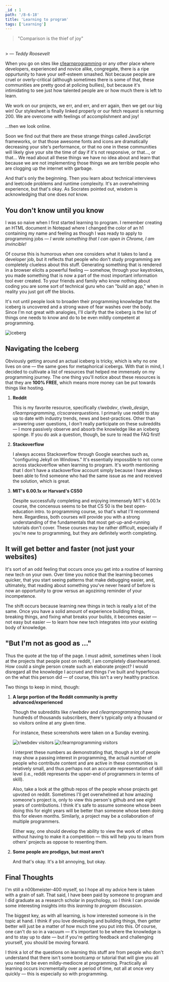 ```yaml
---
_id : 1
path: '/8-6-18'
title: 'Learning to program'
tags: ['Learning']
---
```


> "Comparison is the thief of joy"
<br>
> &mdash; <cite>Teddy Roosevelt</cite>

When you go on sites like [r/learnprogramming](https://www.reddit.com/r/learnprogramming/) or any other place where developers, experienced and novice alike, congregate, there is a ripe oppurtunity to have your self-esteem smashed. Not because people are cruel or overly-critical (although sometimes there is some of that, these communities are pretty good at policing bullies), but because it's intimidating to see just how talented people are or how much there is left to learn. 

We work on our projects, we err, and err, and err again, then we get our big win! Our stylesheet is finally linked properly or our fetch request is returning 200. We are overcome with feelings of accomplishment and joy!

...then we look online. 

Soon we find out that there are these strange things called JavaScript frameworks, or that those awesome fonts and icons are dramatically decreasing your site's performance, or that no one in these communities will likely give your site the time of day if it's not responsive, or that..., or that... We read about all these things we have no idea about and learn that because we are not implementing those things we are terrible people who are clogging up the internet with garbage.

And that's only the beginning. Then you learn about technical interviews and leetcode problems and runtime complexity. It's an overwhelming experience, but that's okay. As Socrates pointed out, wisdom is acknowledging that one does *not* know. 

## You don't know until you know
I was so naive when I first started learning to program. I remember creating an HTML document in Notepad where I changed the color of an h1 containing my name and feeling as though I was ready to apply to programming jobs &mdash; *I wrote something that I can open in Chrome, I am invincible!* 

Of course this is humorous when one considers what it takes to land a developer job, but it reflects that people who don't study programming are completely clueless about this stuff. Generating something that is rendered in a browser elicits a powerful feeling &mdash; somehow, through your keystrokes, you made something that is now a part of the most important information tool ever created. To your friends and family who know nothing about coding you are some sort of technical guru who can "build an app," when in reality you just got off the blocks.


It's not until people look to broaden their programming knowledge that the iceberg is uncovered and a strong wave of fear washes over the body. Since I'm not great with analogies, I'll clarify that the iceberg is the list of things one needs to know and do to be even mildly competent at programming. 

![iceberg](https://upload.wikimedia.org/wikipedia/commons/thumb/3/3d/Iceberg_in_the_Arctic_with_its_underside_exposed.jpg/1200px-Iceberg_in_the_Arctic_with_its_underside_exposed.jpg) 

## Navigating the Iceberg
Obviously getting around an actual iceberg is tricky, which is why no one lives on one &mdash; the same goes for metaphorical icebergs. With that in mind, I decided to cultivate a list of resources that helped me immensely on my programming journey. The one thing you'll notice about these resources is that they are **100% FREE**, which means more money can be put towards things like hosting.

<!-- ## Be where the knowledge is -->
1. **Reddit** 

    This is my favorite resource, specifically *r/webdev*, *r/web_design*, *r/learnprogramming*, *r/cscareerquestions.* I primarily use reddit to stay up to date with industry trends, news and best-practices. Other than answering user questions, I don't really participate on these subreddits &mdash; I more passively observe and absorb the knowledge like an iceberg sponge. If you do ask a question, though, be sure to read the FAQ first!


2. **Stackoverflow**
   
    I always access Stackoverflow through Google searches such as, "configuring Jekyll on Windows." It's essentially impossible to not come across stackoverflow when learning to program. It's worth mentioning that I don't have a stackoverflow account simply because I have always been able to find someone who had the same issue as me and received the solution, which is great.

3. **MIT's 6.00.1x or Harvard's CS50**

    Despite successfully completing and enjoying immensely MIT's 6.00.1x course, the concensus seems to be that CS 50 is the best open-education intro. to programming course, so that's what I'll recommend here. Regardless, both courses will provide you with a strong understanding of the fundamentals that most get-up-and-running tutorials don't cover. These courses may be rather difficult, especially if you're new to programming, but they are definitely worth completing.



## It will get better and faster (not just your websites)

It's sort of an odd feeling that occurs once you get into a routine of learning new tech on your own. Over time you notice that the learning becomes quicker, that you start seeing patterns that make debugging easier, and, ultimately, that reading about something you've never heard of before is now an opportunity to grow versus an agozining reminder of your incompetence. 

The shift occurs because learning new things in tech is really a lot of the same. Once you have a solid amount of experience building things, breaking things, and fixing what breaks your builds, it becomes easier &mdash; not easy but easier &mdash; to learn how new tech integrates into your existing body of knowledge.


## "But I'm not as good as ..."
Thus the quote at the top of the page. I must admit, sometimes when I look at the projects that people post on reddit, I am completely disenheartened. How could a single person create such an elaborate project? I would disregard all the knowledge I accrued and things I've built and hyperfocus on the what this person did &mdash; of course, this isn't a very healthy practice.

Two things to keep in mind, though:

1. **A large portion of the Reddit community is pretty advanced/experienced**
    
    Though the subreddits like *r/webdev* and *r/learnprogramming* have hundreds of thousands subscribers, there's typically only a thousand or so visitors online at any given time.  

    For instance, these screenshots were taken on a Sunday evening.

    ![r/webdev visitors](https://i.imgur.com/SGhgc6zm.jpg) ![r/learnprogramming visitors](https://i.imgur.com/vGVqllAm.jpg)
    
     I interpret these numbers as demonstrating that, though a lot of people may show a passing interest in programming, the actual number of people who contribute content and are active in these communities is relatively small, and thus perhaps not an accurate representation of skill level (i.e., reddit represents the upper-end of programmers in terms of skill).

     Also, take a look at the github repos of the people whose projects get upvoted on reddit. Sometimes I'll get overwhelmed at how amazing someone's project is, only to view this person's github and see eight years of contributions. I think it's safe to assume someone whose been doing this for eight years will be better than someone whose been doing this for eleven months. Similarly, a project may be a collaboration of multiple programmers. 
     
     Either way, one should develop the ability to view the work of othes without having to make it a competition &mdash; this will help you to learn from others' projects as oppose to resenting them.
    
2. **Some people are prodigys, but most aren't**

    And that's okay. It's a bit annoying, but okay.


## Final Thoughts

I'm still a n00bmeister-400 myself, so I hope all my advice here is taken with a grain of salt. That said, I have been paid by someone to program and I did graduate as a research scholar in psychology, so I think I can provide some interesting insights into this *learning to program* discussion.

The biggest key, as with all learning, is how interested someone is in the topic at hand. I think if you love developing and building things, then getter better will just be a matter of how much time you put into this. Of course, one can't do so in a vacuum &mdash; it's important to be where the knowledge is and to stay up to date &mdash; but if you're getting feedback and challenging yourself, you should be moving forward.

I think a lot of the questions on learning this stuff are from people who don't understand that there isn't some bootcamp or tutorial that will give you all you need to be even mildly-mediocre at programming. Practically all learning occurs incrementally over a period of time, not all at once very quickly &mdash; this is especially so with programming. 
